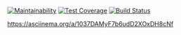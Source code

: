 [![Maintainability](https://api.codeclimate.com/v1/badges/a4a3ee6773c1653c412c/maintainability)](https://codeclimate.com/github/gitlabhq/gitlab-ci-runner/maintainability)
[![Test Coverage](https://api.codeclimate.com/v1/badges/a4a3ee6773c1653c412c/test_coverage)](https://codeclimate.com/github/gitlabhq/gitlab-ci-runner/test_coverage)
[![Build Status](https://travis-ci.org/BulatGL/project-lvl1-s470.svg?branch=master)](https://travis-ci.org/BulatGL/project-lvl1-s470)

https://asciinema.org/a/1037DAMyF7b6udD2XOxDH8cNf
